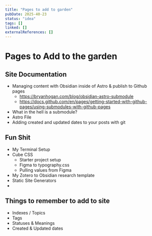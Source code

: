 ```yaml
---
title: "Pages to add to garden"
pubDate: 2025-40-23
status: "idea"
tags: []
linked: []
externalReferences: []
---
```


# Pages to Add to the garden

## Site Documentation

- Managing content with Obsidian inside of Astro & publish to Github pages
  - https://bryanhogan.com/blog/obsidian-astro-submodule
  - https://docs.github.com/en/pages/getting-started-with-github-pages/using-submodules-with-github-pages
- What in the hell is a submodule?
- Astro File
- Adding created and updated dates to your posts with git

## Fun Shit

- My Terminal Setup
- Cube CSS
  - Starter project setup
  - Figma to typography.css
  - Pulling values from Figma
- My Zotero to Obsidian research template
- Static Site Generators
-

## Things to remember to add to site

- Indexes / Topics
- Tags
- Statuses & Meanings
- Created & Updated dates
